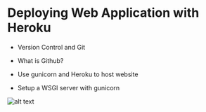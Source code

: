 # Deploying Web Application with Heroku

- Version Control and Git

- What is Github?

- Use gunicorn and Heroku to host website

- Setup a WSGI server with gunicorn


![alt text](?raw=true)